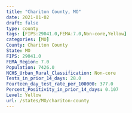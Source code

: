 ```yaml
---
title: "Chariton County, MO"
date: 2021-01-02
draft: false
type: county
tags: [FIPS:29041.0,FEMA:7.0,Non-core,Yellow]
categories: [MO]
County: Chariton County
State: MO
FIPS: 29041.0
FEMA_Region: 7.0
Population: 7426.0
NCHS_Urban_Rural_Classification: Non-core
Tests_in_prior_14_days: 28.0
Fourteen_day_test_rate_per_100000: 377.0
Percent_Positivity_in_prior_14_days: 0.107
Level: Yellow
url: /states/MO/chariton-county
---
```



